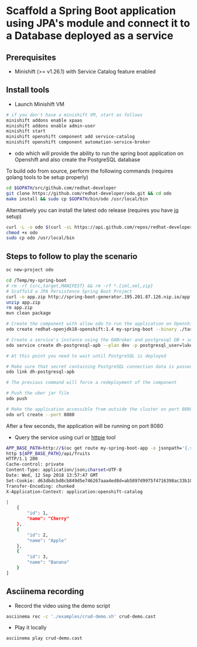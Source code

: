 # Scaffold a Spring Boot application using JPA's module and connect it to a Database deployed as a service

## Prerequisites

- Minishift (>= v1.26.1) with Service Catalog feature enabled

## Install tools

- Launch Minishift VM

```bash
# if you don't have a minishift VM, start as follows
minishift addons enable xpaas
minishift addons enable admin-user
minishift start
minishift openshift component add service-catalog
minishift openshift component automation-service-broker
```

- odo which will provide the ability to run the spring boot application on Openshift and also create the PostgreSQL database

To build odo from source, perform the following commands (requires golang tools to be setup properly)

```bash
cd $GOPATH/src/github.com/redhat-developer
git clone https://github.com/redhat-developer/odo.git && cd odo
make install && sudo cp $GOPATH/bin/odo /usr/local/bin
```

Alternatively you can install the latest odo release (requires you have [jq](https://stedolan.github.io/jq/) setup)

```bash
curl -L -o odo $(curl -sL https://api.github.com/repos/redhat-developer/odo/releases/latest | jq -r '.assets[].browser_download_url' | grep 'odo-linux-amd64$') # use odo-darwin-64 for Mac
chmod +x odo
sudo cp odo /usr/local/bin
```

## Steps to follow to play the scenario

```bash
oc new-project odo

cd /Temp/my-spring-boot
# rm -rf {src,target,MANIFEST} && rm -rf *.{iml,xml,zip}
# Scaffold a JPA Persistence Spring Boot Project
curl -o app.zip http://spring-boot-generator.195.201.87.126.nip.io/app?template=crud
unzip app.zip
rm app.zip
mvn clean package

# Create the component with allow odo to run the application on Openshift
odo create redhat-openjdk18-openshift:1.4 my-spring-boot --binary ./target/demo-0.0.1-SNAPSHOT.jar --env SPRING_PROFILES_ACTIVE=openshift-catalog

# Create a service's instance using the OABroker and postgresql DB + secret. Next bind/link the secret to the DC and restart it
odo service create dh-postgresql-apb --plan dev -p postgresql_user=luke -p postgresql_password=secret -p postgresql_database=my_data -p postgresql_version=9.6

# At this point you need to wait until PostgreSQL is deployed

# Make sure that secret containing PostgreSQL connection data is passed to the container that will run the spring boot application
odo link dh-postgresql-apb

# The previous command will force a redeployment of the component

# Push the uber jar file
odo push

# Make the application accessible from outside the cluster on port 8080
odo url create --port 8080
```

After a few seconds, the application will be running on port 8080

- Query the service using curl or [httpie](https://httpie.org/doc) tool

```bash
APP_BASE_PATH=http://$(oc get route my-spring-boot-app -o jsonpath='{.spec.host}')
http ${APP_BASE_PATH}/api/fruits
HTTP/1.1 200 
Cache-control: private
Content-Type: application/json;charset=UTF-8
Date: Wed, 12 Sep 2018 13:57:47 GMT
Set-Cookie: d63dbdcbd8cb849d5e746267aaa4ed8d=ab5897d9975f4716398ac33b10f3c13d; path=/; HttpOnly
Transfer-Encoding: chunked
X-Application-Context: application:openshift-catalog

[
    {
        "id": 1,
        "name": "Cherry"
    },
    {
        "id": 2,
        "name": "Apple"
    },
    {
        "id": 3,
        "name": "Banana"
    }
]
```

## Asciinema recording

- Record the video using the demo script
```bash
asciinema rec -c './examples/crud-demo.sh' crud-demo.cast
```

- Play it locally

```bash
asciinema play crud-demo.cast
```



